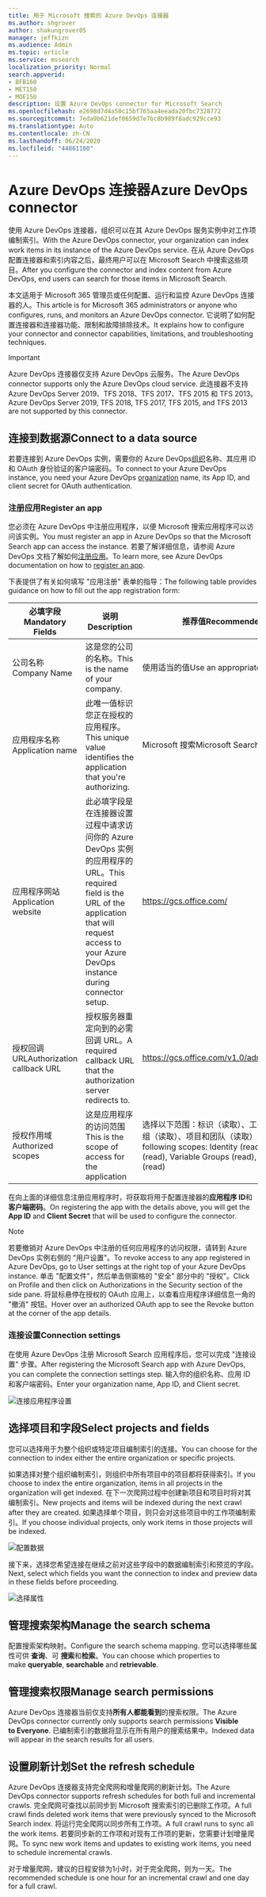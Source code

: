 ```yaml
---
title: 用于 Microsoft 搜索的 Azure DevOps 连接器
ms.author: shgrover
author: shakungrover05
manager: jeffkizn
ms.audience: Admin
ms.topic: article
ms.service: mssearch
localization_priority: Normal
search.appverid:
- BFB160
- MET150
- MOE150
description: 设置 Azure DevOps connector for Microsoft Search
ms.openlocfilehash: e2698d7d4a50c15bf765aa4eeada20fbc7328772
ms.sourcegitcommit: 7eda9b621def0659d7e7bc8b989f8adc929cce93
ms.translationtype: Auto
ms.contentlocale: zh-CN
ms.lasthandoff: 06/24/2020
ms.locfileid: "44861100"
---
```

# <a name="azure-devops-connector"></a><span data-ttu-id="1724e-103">Azure DevOps 连接器</span><span class="sxs-lookup"><span data-stu-id="1724e-103">Azure DevOps connector</span></span>

<span data-ttu-id="1724e-104">使用 Azure DevOps 连接器，组织可以在其 Azure DevOps 服务实例中对工作项编制索引。</span><span class="sxs-lookup"><span data-stu-id="1724e-104">With the Azure DevOps connector, your organization can index work items in its instance of the Azure DevOps service.</span></span> <span data-ttu-id="1724e-105">在从 Azure DevOps 配置连接器和索引内容之后，最终用户可以在 Microsoft Search 中搜索这些项目。</span><span class="sxs-lookup"><span data-stu-id="1724e-105">After you configure the connector and index content from Azure DevOps, end users can search for those items in Microsoft Search.</span></span>

<span data-ttu-id="1724e-106">本文适用于 Microsoft 365 管理员或任何配置、运行和监控 Azure DevOps 连接器的人。</span><span class="sxs-lookup"><span data-stu-id="1724e-106">This article is for Microsoft 365 administrators or anyone who configures, runs, and monitors an Azure DevOps connector.</span></span> <span data-ttu-id="1724e-107">它说明了如何配置连接器和连接器功能、限制和故障排除技术。</span><span class="sxs-lookup"><span data-stu-id="1724e-107">It explains how to configure your connector and connector capabilities, limitations, and troubleshooting techniques.</span></span>

>[!IMPORTANT]
><span data-ttu-id="1724e-108">Azure DevOps 连接器仅支持 Azure DevOps 云服务。</span><span class="sxs-lookup"><span data-stu-id="1724e-108">The Azure DevOps connector supports only the Azure DevOps cloud service.</span></span> <span data-ttu-id="1724e-109">此连接器不支持 Azure DevOps Server 2019、TFS 2018、TFS 2017、TFS 2015 和 TFS 2013。</span><span class="sxs-lookup"><span data-stu-id="1724e-109">Azure DevOps Server 2019, TFS 2018, TFS 2017, TFS 2015, and TFS 2013 are not supported by this connector.</span></span>

## <a name="connect-to-a-data-source"></a><span data-ttu-id="1724e-110">连接到数据源</span><span class="sxs-lookup"><span data-stu-id="1724e-110">Connect to a data source</span></span>

<span data-ttu-id="1724e-111">若要连接到 Azure DevOps 实例，需要你的 Azure DevOps[组织](https://docs.microsoft.com/azure/devops/organizations/accounts/create-organization)名称、其应用 ID 和 OAuth 身份验证的客户端密码。</span><span class="sxs-lookup"><span data-stu-id="1724e-111">To connect to your Azure DevOps instance, you need your Azure DevOps [organization](https://docs.microsoft.com/azure/devops/organizations/accounts/create-organization) name, its App ID, and client secret for OAuth authentication.</span></span>

### <a name="register-an-app"></a><span data-ttu-id="1724e-112">注册应用</span><span class="sxs-lookup"><span data-stu-id="1724e-112">Register an app</span></span>

<span data-ttu-id="1724e-113">您必须在 Azure DevOps 中注册应用程序，以便 Microsoft 搜索应用程序可以访问该实例。</span><span class="sxs-lookup"><span data-stu-id="1724e-113">You must register an app in Azure DevOps so that the Microsoft Search app can access the instance.</span></span> <span data-ttu-id="1724e-114">若要了解详细信息，请参阅 Azure DevOps 文档了解如何[注册应用](https://docs.microsoft.com/azure/devops/integrate/get-started/authentication/oauth?view=azure-devops#register-your-app)。</span><span class="sxs-lookup"><span data-stu-id="1724e-114">To learn more, see Azure DevOps documentation on how to [register an app](https://docs.microsoft.com/azure/devops/integrate/get-started/authentication/oauth?view=azure-devops#register-your-app).</span></span>

<span data-ttu-id="1724e-115">下表提供了有关如何填写 "应用注册" 表单的指导：</span><span class="sxs-lookup"><span data-stu-id="1724e-115">The following table provides guidance on how to fill out the app registration form:</span></span>

 <span data-ttu-id="1724e-116">**必填字段**</span><span class="sxs-lookup"><span data-stu-id="1724e-116">**Mandatory Fields**</span></span> | <span data-ttu-id="1724e-117">**说明**</span><span class="sxs-lookup"><span data-stu-id="1724e-117">**Description**</span></span>      | <span data-ttu-id="1724e-118">**推荐值**</span><span class="sxs-lookup"><span data-stu-id="1724e-118">**Recommended Value**</span></span>
--- | --- | ---
| <span data-ttu-id="1724e-119">公司名称</span><span class="sxs-lookup"><span data-stu-id="1724e-119">Company Name</span></span>         | <span data-ttu-id="1724e-120">这是您的公司的名称。</span><span class="sxs-lookup"><span data-stu-id="1724e-120">This is the name of your company.</span></span> | <span data-ttu-id="1724e-121">使用适当的值</span><span class="sxs-lookup"><span data-stu-id="1724e-121">Use an appropriate value</span></span>   |
| <span data-ttu-id="1724e-122">应用程序名称</span><span class="sxs-lookup"><span data-stu-id="1724e-122">Application name</span></span>     | <span data-ttu-id="1724e-123">此唯一值标识您正在授权的应用程序。</span><span class="sxs-lookup"><span data-stu-id="1724e-123">This unique value identifies the application that you're authorizing.</span></span>    | <span data-ttu-id="1724e-124">Microsoft 搜索</span><span class="sxs-lookup"><span data-stu-id="1724e-124">Microsoft Search</span></span>     |
| <span data-ttu-id="1724e-125">应用程序网站</span><span class="sxs-lookup"><span data-stu-id="1724e-125">Application website</span></span>  | <span data-ttu-id="1724e-126">此必填字段是在连接器设置过程中请求访问你的 Azure DevOps 实例的应用程序的 URL。</span><span class="sxs-lookup"><span data-stu-id="1724e-126">This required field is the URL of the application that will request access to your Azure DevOps instance during connector setup.</span></span>  | <https://gcs.office.com/>                |
| <span data-ttu-id="1724e-127">授权回调 URL</span><span class="sxs-lookup"><span data-stu-id="1724e-127">Authorization callback URL</span></span>        | <span data-ttu-id="1724e-128">授权服务器重定向到的必需回调 URL。</span><span class="sxs-lookup"><span data-stu-id="1724e-128">A required callback URL that the authorization server redirects to.</span></span> | <https://gcs.office.com/v1.0/admin/oauth/callback>|
| <span data-ttu-id="1724e-129">授权作用域</span><span class="sxs-lookup"><span data-stu-id="1724e-129">Authorized scopes</span></span> | <span data-ttu-id="1724e-130">这是应用程序的访问范围</span><span class="sxs-lookup"><span data-stu-id="1724e-130">This is the scope of access for the application</span></span> | <span data-ttu-id="1724e-131">选择以下范围：标识（读取）、工作项（读取）、变量组（读取）、项目和团队（读取）</span><span class="sxs-lookup"><span data-stu-id="1724e-131">Select the following scopes: Identity (read), Work Items (read), Variable Groups (read), Project and team (read)</span></span>|

<span data-ttu-id="1724e-132">在向上面的详细信息注册应用程序时，将获取将用于配置连接器的**应用程序 ID**和**客户端密码**。</span><span class="sxs-lookup"><span data-stu-id="1724e-132">On registering the app with the details above, you will get the **App ID** and **Client Secret** that will be used to configure the connector.</span></span>

>[!NOTE]
><span data-ttu-id="1724e-133">若要撤销对 Azure DevOps 中注册的任何应用程序的访问权限，请转到 Azure DevOps 实例右侧的 "用户设置"。</span><span class="sxs-lookup"><span data-stu-id="1724e-133">To revoke access to any app registered in Azure DevOps, go to User settings at the right top of your Azure DevOps instance.</span></span> <span data-ttu-id="1724e-134">单击 "配置文件"，然后单击侧窗格的 "安全" 部分中的 "授权"。</span><span class="sxs-lookup"><span data-stu-id="1724e-134">Click on Profile and then click on Authorizations in the Security section of the side pane.</span></span> <span data-ttu-id="1724e-135">将鼠标悬停在授权的 OAuth 应用上，以查看应用程序详细信息一角的 "撤消" 按钮。</span><span class="sxs-lookup"><span data-stu-id="1724e-135">Hover over an authorized OAuth app to see the Revoke button at the corner of the app details.</span></span>

### <a name="connection-settings"></a><span data-ttu-id="1724e-136">连接设置</span><span class="sxs-lookup"><span data-stu-id="1724e-136">Connection settings</span></span>

<span data-ttu-id="1724e-137">在使用 Azure DevOps 注册 Microsoft Search 应用程序后，您可以完成 "连接设置" 步骤。</span><span class="sxs-lookup"><span data-stu-id="1724e-137">After registering the Microsoft Search app with Azure DevOps, you can complete the connection settings step.</span></span> <span data-ttu-id="1724e-138">输入你的组织名称、应用 ID 和客户端密码。</span><span class="sxs-lookup"><span data-stu-id="1724e-138">Enter your organization name, App ID, and Client secret.</span></span>

![连接应用程序设置](media/ADO_Connection_settings_2.png)

## <a name="select-projects-and-fields"></a><span data-ttu-id="1724e-140">选择项目和字段</span><span class="sxs-lookup"><span data-stu-id="1724e-140">Select projects and fields</span></span>

<span data-ttu-id="1724e-141">您可以选择用于为整个组织或特定项目编制索引的连接。</span><span class="sxs-lookup"><span data-stu-id="1724e-141">You can choose for the connection to index either the entire organization or specific projects.</span></span>

<span data-ttu-id="1724e-142">如果选择对整个组织编制索引，则组织中所有项目中的项目都将获得索引。</span><span class="sxs-lookup"><span data-stu-id="1724e-142">If you choose to index the entire organization, items in all projects in the organization will get indexed.</span></span> <span data-ttu-id="1724e-143">在下一次爬网过程中创建新项目和项目时将对其编制索引。</span><span class="sxs-lookup"><span data-stu-id="1724e-143">New projects and items will be indexed during the next crawl after they are created.</span></span> <span data-ttu-id="1724e-144">如果选择单个项目，则只会对这些项目中的工作项编制索引。</span><span class="sxs-lookup"><span data-stu-id="1724e-144">If you choose individual projects, only work items in those projects will be indexed.</span></span>

![配置数据](media/ADO_Configure_data.png)

<span data-ttu-id="1724e-146">接下来，选择您希望连接在继续之前对这些字段中的数据编制索引和预览的字段。</span><span class="sxs-lookup"><span data-stu-id="1724e-146">Next, select which fields you want the connection to index and preview data in these fields before proceeding.</span></span>

![选择属性](media/ADO_choose_properties.png)

## <a name="manage-the-search-schema"></a><span data-ttu-id="1724e-148">管理搜索架构</span><span class="sxs-lookup"><span data-stu-id="1724e-148">Manage the search schema</span></span>

<span data-ttu-id="1724e-149">配置搜索架构映射。</span><span class="sxs-lookup"><span data-stu-id="1724e-149">Configure the search schema mapping.</span></span> <span data-ttu-id="1724e-150">您可以选择哪些属性可供 **查询**、可 **搜索**和**检索**。</span><span class="sxs-lookup"><span data-stu-id="1724e-150">You can choose which properties to make **queryable**, **searchable** and **retrievable**.</span></span>

## <a name="manage-search-permissions"></a><span data-ttu-id="1724e-151">管理搜索权限</span><span class="sxs-lookup"><span data-stu-id="1724e-151">Manage search permissions</span></span>

<span data-ttu-id="1724e-152">Azure DevOps 连接器当前仅支持**所有人都能看到**的搜索权限。</span><span class="sxs-lookup"><span data-stu-id="1724e-152">The Azure DevOps connector currently only supports search permissions **Visible to Everyone**.</span></span> <span data-ttu-id="1724e-153">已编制索引的数据将显示在所有用户的搜索结果中。</span><span class="sxs-lookup"><span data-stu-id="1724e-153">Indexed data will appear in the search results for all users.</span></span>

## <a name="set-the-refresh-schedule"></a><span data-ttu-id="1724e-154">设置刷新计划</span><span class="sxs-lookup"><span data-stu-id="1724e-154">Set the refresh schedule</span></span>

<span data-ttu-id="1724e-155">Azure DevOps 连接器支持完全爬网和增量爬网的刷新计划。</span><span class="sxs-lookup"><span data-stu-id="1724e-155">The Azure DevOps connector supports refresh schedules for both full and incremental crawls.</span></span> <span data-ttu-id="1724e-156">完全爬网可查找以前同步到 Microsoft 搜索索引的已删除工作项。</span><span class="sxs-lookup"><span data-stu-id="1724e-156">A full crawl finds deleted work items that were previously synced to the Microsoft Search index.</span></span> <span data-ttu-id="1724e-157">将运行完全爬网以同步所有工作项。</span><span class="sxs-lookup"><span data-stu-id="1724e-157">A full crawl runs to sync all the work items.</span></span> <span data-ttu-id="1724e-158">若要同步新的工作项和对现有工作项的更新，您需要计划增量爬网。</span><span class="sxs-lookup"><span data-stu-id="1724e-158">To sync new work items and updates to existing work items, you need to schedule incremental crawls.</span></span>

<span data-ttu-id="1724e-159">对于增量爬网，建议的日程安排为1小时，对于完全爬网，则为一天。</span><span class="sxs-lookup"><span data-stu-id="1724e-159">The recommended schedule is one hour for an incremental crawl and one day for a full crawl.</span></span>
